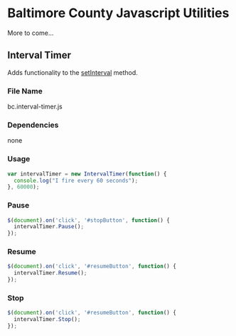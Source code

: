 # Baltimore County Javascript Utilities

More to come...

## Interval Timer

Adds functionality to the [setInterval](https://developer.mozilla.org/en-US/docs/Web/API/WindowOrWorkerGlobalScope/setInterval) method.

### File Name
bc.interval-timer.js

### Dependencies
none

### Usage
```javascript
var intervalTimer = new IntervalTimer(function() {
  console.log("I fire every 60 seconds");
}, 60000);
```

### Pause
```javascript
$(document).on('click', '#stopButton', function() {
  intervalTimer.Pause();
});
```

### Resume
```javascript
$(document).on('click', '#resumeButton', function() {
  intervalTimer.Resume();
});
```

### Stop
```javascript
$(document).on('click', '#resumeButton', function() {
  intervalTimer.Stop();
});
```